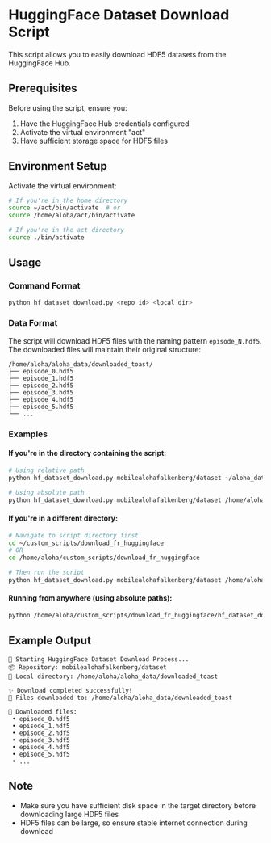 # HuggingFace Dataset Download Script

This script allows you to easily download HDF5 datasets from the HuggingFace Hub.

## Prerequisites

Before using the script, ensure you:
1. Have the HuggingFace Hub credentials configured
2. Activate the virtual environment "act"
3. Have sufficient storage space for HDF5 files

## Environment Setup

Activate the virtual environment:
```bash
# If you're in the home directory
source ~/act/bin/activate  # or
source /home/aloha/act/bin/activate

# If you're in the act directory
source ./bin/activate
```

## Usage

### Command Format
```bash
python hf_dataset_download.py <repo_id> <local_dir>
```

### Data Format
The script will download HDF5 files with the naming pattern `episode_N.hdf5`. The downloaded files will maintain their original structure:
```
/home/aloha/aloha_data/downloaded_toast/
├── episode_0.hdf5
├── episode_1.hdf5
├── episode_2.hdf5
├── episode_3.hdf5
├── episode_4.hdf5
├── episode_5.hdf5
└── ...
```

### Examples

#### If you're in the directory containing the script:
```bash
# Using relative path
python hf_dataset_download.py mobilealohafalkenberg/dataset ~/aloha_data/downloaded_toast

# Using absolute path
python hf_dataset_download.py mobilealohafalkenberg/dataset /home/aloha/aloha_data/downloaded_toast
```

#### If you're in a different directory:
```bash
# Navigate to script directory first
cd ~/custom_scripts/download_fr_huggingface
# OR
cd /home/aloha/custom_scripts/download_fr_huggingface

# Then run the script
python hf_dataset_download.py mobilealohafalkenberg/dataset /home/aloha/aloha_data/downloaded_toast
```

#### Running from anywhere (using absolute paths):
```bash
python /home/aloha/custom_scripts/download_fr_huggingface/hf_dataset_download.py mobilealohafalkenberg/dataset /home/aloha/aloha_data/downloaded_toast
```

## Example Output
```
🤗 Starting HuggingFace Dataset Download Process...
📦 Repository: mobilealohafalkenberg/dataset
📂 Local directory: /home/aloha/aloha_data/downloaded_toast

✨ Download completed successfully!
📁 Files downloaded to: /home/aloha/aloha_data/downloaded_toast

📝 Downloaded files:
 • episode_0.hdf5
 • episode_1.hdf5
 • episode_2.hdf5
 • episode_3.hdf5
 • episode_4.hdf5
 • episode_5.hdf5
 • ...
```

## Note
- Make sure you have sufficient disk space in the target directory before downloading large HDF5 files
- HDF5 files can be large, so ensure stable internet connection during download